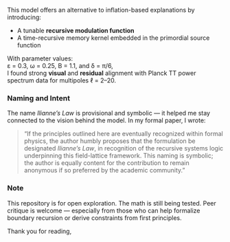 This model offers an alternative to inflation-based explanations by introducing:

- A tunable **recursive modulation function**
- A time-recursive memory kernel embedded in the primordial source function

With parameter values:  
ε = 0.3, ω = 0.25, B = 1.1, and δ = π/6,  
I found strong **visual** and **residual** alignment with Planck TT power spectrum data for multipoles ℓ = 2–20.

### Naming and Intent

The name *Ilianne’s Law* is provisional and symbolic — it helped me stay connected to the vision behind the model. In my formal paper, I wrote:

> “If the principles outlined here are eventually recognized within formal physics, the author humbly proposes that the formulation be designated *Ilianne’s Law*, in recognition of the recursive systems logic underpinning this field-lattice framework. This naming is symbolic; the author is equally content for the contribution to remain anonymous if so preferred by the academic community.”

### Note

This repository is for open exploration. The math is still being tested. Peer critique is welcome — especially from those who can help formalize boundary recursion or derive constraints from first principles.

Thank you for reading,
